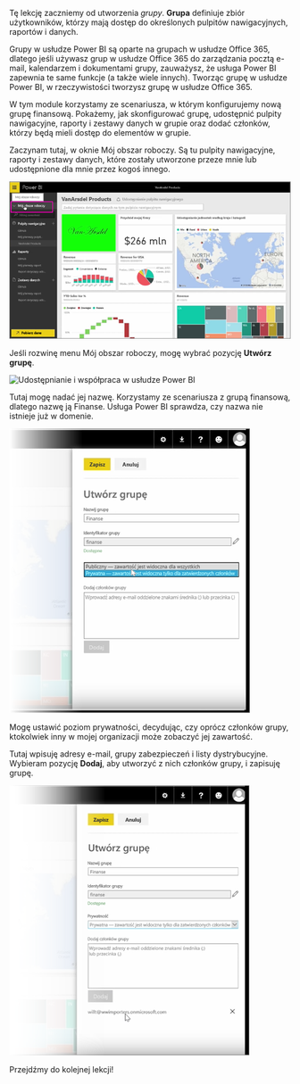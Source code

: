 Tę lekcję zaczniemy od utworzenia *grupy*. **Grupa** definiuje zbiór użytkowników, którzy mają dostęp do określonych pulpitów nawigacyjnych, raportów i danych.

Grupy w usłudze Power BI są oparte na grupach w usłudze Office 365, dlatego jeśli używasz grup w usłudze Office 365 do zarządzania pocztą e-mail, kalendarzem i dokumentami grupy, zauważysz, że usługa Power BI zapewnia te same funkcje (a także wiele innych). Tworząc grupę w usłudze Power BI, w rzeczywistości tworzysz grupę w usłudze Office 365.

W tym module korzystamy ze scenariusza, w którym konfigurujemy nową grupę finansową. Pokażemy, jak skonfigurować grupę, udostępnić pulpity nawigacyjne, raporty i zestawy danych w grupie oraz dodać członków, którzy będą mieli dostęp do elementów w grupie.

Zaczynam tutaj, w oknie Mój obszar roboczy. Są tu pulpity nawigacyjne, raporty i zestawy danych, które zostały utworzone przeze mnie lub udostępnione dla mnie przez kogoś innego.

![Udostępnianie i współpraca w usłudze Power BI](./media/6-1-create-groups/pbi_learn06_01myworkspace.png)

Jeśli rozwinę menu Mój obszar roboczy, mogę wybrać pozycję **Utwórz grupę**.

![Udostępnianie i współpraca w usłudze Power BI](./media/6-1-create-groups/pbi_learn06_01expandmywkspace.png)

Tutaj mogę nadać jej nazwę. Korzystamy ze scenariusza z grupą finansową, dlatego nazwę ją Finanse. Usługa Power BI sprawdza, czy nazwa nie istnieje już w domenie.

![Udostępnianie i współpraca w usłudze Power BI](./media/6-1-create-groups/pbi_learn06_01creategroupdialog.png)

Mogę ustawić poziom prywatności, decydując, czy oprócz członków grupy, ktokolwiek inny w mojej organizacji może zobaczyć jej zawartość.

Tutaj wpisuję adresy e-mail, grupy zabezpieczeń i listy dystrybucyjne. Wybieram pozycję **Dodaj**, aby utworzyć z nich członków grupy, i zapisuję grupę.

![Udostępnianie i współpraca w usłudze Power BI](./media/6-1-create-groups/pbi_learn06_01savegroup.png)

Przejdźmy do kolejnej lekcji!

